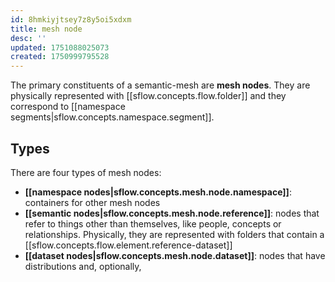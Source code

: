 ```yaml
---
id: 8hmkiyjtsey7z8y5oi5xdxm
title: mesh node
desc: ''
updated: 1751088025073
created: 1750999795528
---
```


The primary constituents of a semantic-mesh are **mesh nodes**. They are physically represented with [[sflow.concepts.flow.folder]] and they correspond to [[namespace segments|sflow.concepts.namespace.segment]].

## Types

There are four types of mesh nodes:

- **[[namespace nodes|sflow.concepts.mesh.node.namespace]]**: containers for other mesh nodes
- **[[semantic nodes|sflow.concepts.mesh.node.reference]]**: nodes that refer to things other than themselves, like people, concepts or relationships. Physically, they are represented with folders that contain a [[sflow.concepts.flow.element.reference-dataset]]
- **[[dataset nodes|sflow.concepts.mesh.node.dataset]]**: nodes that have distributions and, optionally, 